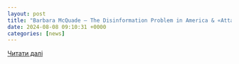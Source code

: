 ```yaml
---
layout: post
title: "Barbara McQuade — The Disinformation Problem in America & «Attack From Within» | The Daily Show - YouTube"
date: 2024-08-08 09:10:31 +0000
categories: [news]
---
```


[Читати далі](https://www.youtube.com/watch?v=JNBM3FSxFTw)
